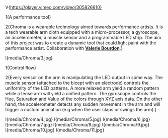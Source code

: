 V{https://player.vimeo.com/video/305826610}

1{A performance tool}

2{Chroma is a wearable technology aimed towards performance artists. It is a tech wearable arm cloth equipped with a micro-processor, a gyroscope, an accelerometer, a muscle sensor and a programmable LED strip. The aim of this project was to create a dynamic tool that could light paint with the performance artist. Collaboration with <strong><a href="https://www.valeriebourdon.com/">Valerie Bourdon</a></strong>.}

I{media/Chroma/3.jpg}

1{Control flow}

2{Every sensor on the arm is manipulating the LED output in some way. The muscle sensor (attached to the bicept with an electrode) controls the uniformity of the LED patterns. A more relaxed arm yield a random pattern while a tense arm will yield a unified pattern. The gyroscope controls the Hue, Saturation and Value of the colors through XYZ axis data. On the other hand, the accelerometer detects any sudden movement in the arm and will trigger a custom animation (e.g when the user claps or swings the arm).}

I{media/Chroma/4.jpg}
I{media/Chroma/5.jpg}
I{media/Chroma/6.jpg}
I{media/Chroma/7.jpg}
I{media/Chroma/8.jpg}
I{media/Chroma/9.jpg}
I{media/Chroma/10.jpg}
I{media/Chroma/11.jpg}